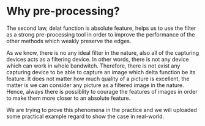 # Why pre-processing?
The second law, delat function is absolute feature, helps us to use the filter as a strong pre-processing tool in order to improve the performance of the other methods which weakly preserve the edges.

As we know, there is no any ideal filter in the nature, also all of the capturing devices acts as a filtering device. In other words, there is not any device which can work in whole bandwitch. Therefore, there is not exist any capturing device to be able to capture an image which delta function be its feature. It does not matter how much quality of a picture is excellent, the matter is we can consider any picture as a filtered image in the nature. Hence, always there is possiblity to courage the features of images in order to make them more closer to an absolute feature.

We are trying to prove this phenomena in the practice and we will uploaded some practical example regard to show the case in real-world.
